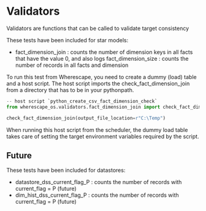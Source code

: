 # Validators

Validators are functions that can be called to validate target consistency

These tests have been included for star models:

- fact_dimension_join : counts the number of dimension keys in all facts that have the value 0, and also logs fact_dimension_size : counts the number of records in all facts and dimension

To run this test from Wherescape, you need to create a dummy (load) table and a host script. The host script imports the check_fact_dimension_join from a directory that has to be in your pythonpath.  

```python
-- host script `python_create_csv_fact_dimension_check` 
from wherescape_os.validators.fact_dimension_join import check_fact_dimension_join

check_fact_dimension_join(output_file_location=r"C:\Temp")
```

When running this host script from the scheduler, the dummy load table takes care of setting the target environment variables required by the script.

## Future

These tests have been included for datastores:

- datastore_dss_current_flag_P : counts the number of records with current_flag = P (future)
- dim_hist_dss_current_flag_P : counts the number of records with current_flag = P (future)
